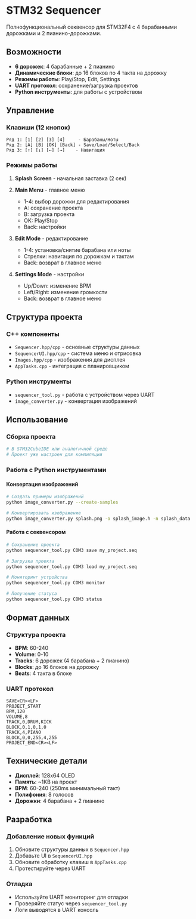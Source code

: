 # STM32 Sequencer

Полнофункциональный секвенсор для STM32F4 с 4 барабанными дорожками и 2 пианино-дорожками.

## Возможности

- **6 дорожек**: 4 барабанные + 2 пианино
- **Динамические блоки**: до 16 блоков по 4 такта на дорожку
- **Режимы работы**: Play/Stop, Edit, Settings
- **UART протокол**: сохранение/загрузка проектов
- **Python инструменты**: для работы с устройством

## Управление

### Клавиши (12 кнопок)
```
Ряд 1: [1] [2] [3] [4]     - Барабаны/Ноты
Ряд 2: [A] [B] [OK] [Back] - Save/Load/Select/Back
Ряд 3: [↑] [↓] [←] [→]    - Навигация
```

### Режимы работы

1. **Splash Screen** - начальная заставка (2 сек)
2. **Main Menu** - главное меню
   - 1-4: выбор дорожки для редактирования
   - A: сохранение проекта
   - B: загрузка проекта
   - OK: Play/Stop
   - Back: настройки

3. **Edit Mode** - редактирование
   - 1-4: установка/снятие барабана или ноты
   - Стрелки: навигация по дорожкам и тактам
   - Back: возврат в главное меню

4. **Settings Mode** - настройки
   - Up/Down: изменение BPM
   - Left/Right: изменение громкости
   - Back: возврат в главное меню

## Структура проекта

### C++ компоненты
- `Sequencer.hpp/cpp` - основные структуры данных
- `SequencerUI.hpp/cpp` - система меню и отрисовка
- `Images.hpp/cpp` - изображения для дисплея
- `AppTasks.cpp` - интеграция с планировщиком

### Python инструменты
- `sequencer_tool.py` - работа с устройством через UART
- `image_converter.py` - конвертация изображений

## Использование

### Сборка проекта
```bash
# В STM32CubeIDE или аналогичной среде
# Проект уже настроен для компиляции
```

### Работа с Python инструментами

#### Конвертация изображений
```bash
# Создать примеры изображений
python image_converter.py --create-samples

# Конвертировать изображение
python image_converter.py splash.png -o splash_image.h -n splash_data
```

#### Работа с секвенсором
```bash
# Сохранение проекта
python sequencer_tool.py COM3 save my_project.seq

# Загрузка проекта
python sequencer_tool.py COM3 load my_project.seq

# Мониторинг устройства
python sequencer_tool.py COM3 monitor

# Получение статуса
python sequencer_tool.py COM3 status
```

## Формат данных

### Структура проекта
- **BPM**: 60-240
- **Volume**: 0-10
- **Tracks**: 6 дорожек (4 барабана + 2 пианино)
- **Blocks**: до 16 блоков на дорожку
- **Beats**: 4 такта в блоке

### UART протокол
```
SAVE<CR><LF>
PROJECT_START
BPM,120
VOLUME,8
TRACK,0,DRUM,KICK
BLOCK,0,1,0,1,0
TRACK,4,PIANO
BLOCK,0,0,255,4,255
PROJECT_END<CR><LF>
```

## Технические детали

- **Дисплей**: 128x64 OLED
- **Память**: ~1KB на проект
- **BPM**: 60-240 (250ms минимальный такт)
- **Полифония**: 8 голосов
- **Дорожки**: 4 барабана + 2 пианино

## Разработка

### Добавление новых функций
1. Обновите структуры данных в `Sequencer.hpp`
2. Добавьте UI в `SequencerUI.hpp`
3. Обновите обработку клавиш в `AppTasks.cpp`
4. Протестируйте через UART

### Отладка
- Используйте UART мониторинг для отладки
- Проверяйте статус через `sequencer_tool.py`
- Логи выводятся в UART консоль

